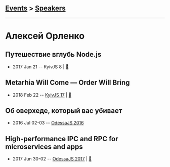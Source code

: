 ## [Events](../README.md) > [Speakers](../speakers.md)
---

# Алексей Орленко

## Путешествие вглубь Node.js
- 2017 Jan 21 -- KyivJS 8  | [:notebook:](http://aqrln.github.io/kyivjs-2017/#/)  
## Metarhia Will Come — Order Will Bring
- 2018 Feb 22 -- [KyivJS 17](https://youtu.be/pFULDKyyqp8)  | [:notebook:](https://www.slideshare.net/tshemsedinov/metarhia-kievjs-22feb2018)  
## Об оверхеде, который вас убивает
- 2016 Jul 02-03 -- [OdessaJS 2016](https://youtu.be/LYqhH2Rk-K4)    
## High-performance IPC and RPC for microservices and apps
- 2017 Jun 30-02 -- [OdessaJS 2017](https://www.youtube.com/watch?v=5Jn_rKhIMr4)  | [:notebook:](https://www.slideshare.net/OdessaJSConf/alexey-orlenko-highperformance-ipc-and-rpc-for-microservices-and-apps)  
